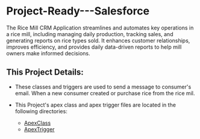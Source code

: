 # Project-Ready---Salesforce
The Rice Mill CRM Application streamlines and automates key operations in a rice mill, including managing daily production, tracking sales, and generating reports on rice types sold. It enhances customer relationships, improves efficiency, and provides daily data-driven reports to help mill owners make informed decisions.<br>
## This Project Details:
- These classes and triggers are used to send a message to consumer's email. When a new consumer created or purchase rice from the rice mil.

- This Project's apex class and apex trigger files are located in the following directories:
  - [ApexClass](./force-app/main/default/classes/ConsumerRecord.cls)
  - [ApexTrigger](./force-app/main/default/triggers/consumerTrigger.trigger)

